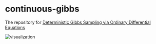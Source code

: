 # continuous-gibbs

The repository for [Deterministic Gibbs Sampling via Ordinary Differential Equations](https://arxiv.org/pdf/2106.10188)

![visualization][sampling_gif]

[sampling_gif]: https://github.com/necludov/continuous-gibbs/blob/main/dynamics_gifs/both_targets.gif "2D Dynamics"

